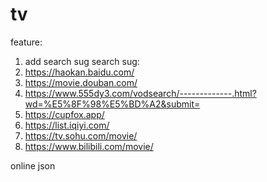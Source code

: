 # tv


feature:
1. add search sug
search sug: 
1. https://haokan.baidu.com/
2. https://movie.douban.com/
3. https://www.555dy3.com/vodsearch/-------------.html?wd=%E5%8F%98%E5%BD%A2&submit=
4. https://cupfox.app/
5. https://list.iqiyi.com/
6. https://tv.sohu.com/movie/
7. https://www.bilibili.com/movie/


online json
